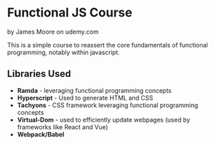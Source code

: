 # Functional JS Course
by James Moore on udemy.com

This is a simple course to reassert the core fundamentals of functional programming, notably within javascript.

## Libraries Used

- **Ramda** - leveraging functional programming concepts
- **Hyperscript** - Used to generate HTML and CSS
- **Tachyons** - CSS framework leveraging functional programming concepts
- **Virtual-Dom** - used to efficiently update webpages (used by frameworks like React and Vue)
- **Webpack/Babel**
